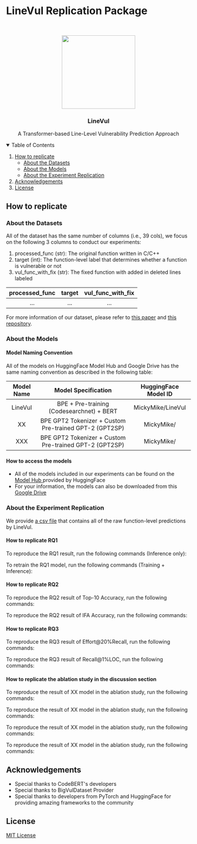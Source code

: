 # LineVul Replication Package
<!-- PROJECT LOGO -->
<br />
<p align="center">
    <img src="logo/todo" width="200" height="200">
  </a>
  <h3 align="center">LineVul</h3>
  <p align="center">
    A Transformer-based Line-Level Vulnerability Prediction Approach
  </p>
</p>

<!-- Table of contents -->
<details open="open">
  <summary>Table of Contents</summary>
  <ol>
    <li>
      <a href="#how-to-replicate">How to replicate</a>
        <ul>
          <li><a href="#about-the-datasets">About the Datasets</a></li>
          <li><a href="#about-the-models">About the Models</a></li>
          <li><a href="#about-the-experiment-replication">About the Experiment Replication</a></li>
        </ul>
    </li>
    <li>
      <a href="#acknowledgements">Acknowledgements</a>
    </li>
    <li>
      <a href="#license">License</a>
    </li>
  </ol>
</details>

## How to replicate 

### About the Datasets
All of the dataset has the same number of columns (i.e., 39 cols), we focus on the following 3 columns to conduct our experiments:
1. processed_func (str): The original function written in C/C++
2. target (int): The function-level label that determines whether a function is vulnerable or not
3. vul_func_with_fix (str): The fixed function with added in deleted lines labeled

processed_func | target | vul_func_with_fix 
| :---: | :---: | :---:
...  | ... | ... 

For more information of our dataset, please refer to <a href="https://dl.acm.org/doi/10.1145/3379597.3387501">this paper</a> and <a href="https://github.com/ZeoVan/MSR_20_Code_vulnerability_CSV_Dataset">this repository</a>.

### About the Models

#### Model Naming Convention
All of the models on HuggingFace Model Hub and Google Drive has the same naming convention as described in the following table:

Model Name | Model Specification | HuggingFace Model ID
| :---: | :---: | :---: 
LineVul  | BPE + Pre-training (Codesearchnet) + BERT | MickyMike/LineVul
XX  | BPE GPT2 Tokenizer + Custom Pre-trained GPT-2 (GPT2SP) | MickyMike/
XXX  | BPE GPT2 Tokenizer + Custom Pre-trained GPT-2 (GPT2SP) | MickyMike/
 
#### How to access the models
* All of the models included in our experiments can be found on the <a href="https://huggingface.co/MickyMike"> Model Hub </a> provided by HuggingFace
* For your information, the models can also be downloaded from this <a href="todo"> Google Drive <a/>

### About the Experiment Replication
  We provide <a href="todo">a csv file</a> that contains all of the raw function-level predictions by LineVul.

#### How to replicate RQ1
  To reproduce the RQ1 result, run the following commands (Inference only):
  
  To retrain the RQ1 model, run the following commands (Training + Inference):

#### How to replicate RQ2
  To reproduce the RQ2 result of Top-10 Accuracy, run the following commands:
    
  To reproduce the RQ2 result of IFA Accuracy, run the following commands:
    
#### How to replicate RQ3
  To reproduce the RQ3 result of Effort@20%Recall, run the following commands:
    
  To reproduce the RQ3 result of Recall@1%LOC, run the following commands:

#### How to replicate the ablation study in the discussion section
  To reproduce the result of XX model in the ablation study, run the following commands:
    
  To reproduce the result of XX model in the ablation study, run the following commands:
    
  To reproduce the result of XX model in the ablation study, run the following commands:
    
  To reproduce the result of XX model in the ablation study, run the following commands:
    
## Acknowledgements
* Special thanks to CodeBERT's developers
* Special thanks to BigVulDataset Provider
* Special thanks to developers from PyTorch and HuggingFace for providing amazing frameworks to the community
  
## License 
<a href="https://github.com/awsm-research/LineVul/blob/main/LICENSE">MIT License</a>
